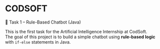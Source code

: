 # CODSOFT
🤖 Task 1 – Rule-Based Chatbot (Java)

This is the first task for the Artificial Intelligence Internship at CodSoft.  
The goal of this project is to build a simple chatbot using **rule-based logic** with `if-else` statements in Java.
